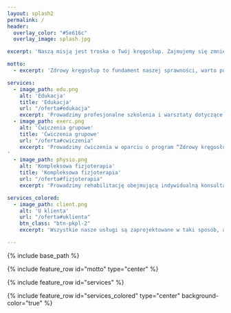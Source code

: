 ```yaml
---
layout: splash2
permalink: /
header:
  overlay_color: "#5e616c"
  overlay_image: splash.jpg

excerpt: 'Naszą misją jest troska o Twój kręgosłup. Zajmujemy się zmniejszaniem ryzyka dolegliwości bólowych kręgosłupa, poprawą komfortu pracy siedzącej, <nobr>a przez to</nobr> wpływamy na jakość <nobr>Twojego życia.</nobr>'

motto:
  - excerpt: 'Zdrowy kręgosłup to fundament naszej sprawności, warto poświęcić mu czas.'

services:
  - image_path: edu.png
    alt: 'Edukacja'
    title: 'Edukacja'
    url: "/oferta#edukacja"
    excerpt: 'Prowadzimy profesjonalne szkolenia i warsztaty dotyczące funkcjonowania, profilaktyki schorzeń i higieny kręgosłupa. Uczymy jak poprawnie i efektywnie ćwiczyć, również w warunkach biurowych.'
  - image_path: exerc.png
    alt: 'Ćwiczenia grupowe'
    title: 'Ćwiczenia grupowe'
    url: "/oferta#cwiczenia"
    excerpt: 'Prowadzimy ćwiczenia w oparciu o program “Zdrowy kręgosłup” oraz metodę Pilates. Proponowana forma zajęć gimnastycznych ma charakter zarówno profilaktyczny jak i terapeutyczny w zakresie higieny kręgosłupa.
'
  - image_path: physio.png
    alt: 'Kompleksowa fizjoterapia'
    title: 'Kompleksowa fizjoterapia'
    url: "/oferta#fizjoterapia"
    excerpt: 'Prowadzimy rehabilitację obejmującą indywidualną konsultację oraz fachową terapię dostosowaną do potrzeb pacjenta. W zakresie fizjoterapii zajmujemy się całym układem ruchu.'

services_colored:
  - image_path: client.png
    alt: 'U klienta'
    url: "/oferta#uklienta"
    btn_class: "btn-pkpl-2"
    excerpt: 'Wszystkie nasze usługi są zaprojektowane w taki sposób, aby mogły być realizowane w siedzibie klienta. Dysponujemy profesjonalnym mobilnym sprzętem do prowadzenia szkoleń, ćwiczeń i fizjoterapii.'

---
```


{% include base_path %}

{% include feature_row id="motto" type="center" %}

{% include feature_row id="services" %}

{% include feature_row id="services_colored" type="center" background-color="true" %}

